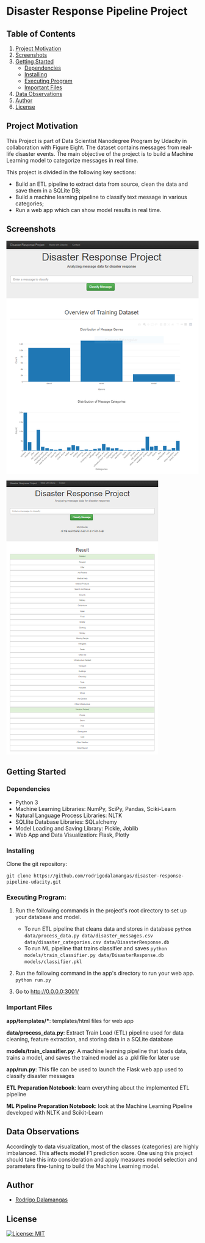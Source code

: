 # Disaster Response Pipeline Project

## Table of Contents

1. [Project Motivation](#motivation)
2. [Screenshots](#screenshots)
3. [Getting Started](#getting_started)
   - [Dependencies](#dependencies)
   - [Installing](#installation)
   - [Executing Program](#execution)
   - [Important Files](#importantfiles)
4. [Data Observations](#data)
5. [Author](#author)
6. [License](#license)

<a name="motivation"></a>
## Project Motivation

This Project is part of Data Scientist Nanodegree Program by Udacity in collaboration with Figure Eight. The dataset contains messages from real-life disaster events. The main objective of the project is to build a Machine Learning model to categorize messages in real time.

This project is divided in the following key sections:

- Build an ETL pipeline to extract data from source, clean the data and save them in a SQLite DB;
- Build a machine learning pipeline to classify text message in various categories;
- Run a web app which can show model results in real time.

<a name="screenshots"></a>
## Screenshots

![Main Page](screenshots/main.png)

![Input Page](screenshots/input.png)

<a name="getting_started"></a>
## Getting Started

<a name="dependencies"></a>
### Dependencies

- Python 3
- Machine Learning Libraries: NumPy, SciPy, Pandas, Sciki-Learn
- Natural Language Process Libraries: NLTK
- SQLlite Database Libraries: SQLalchemy
- Model Loading and Saving Library: Pickle, Joblib
- Web App and Data Visualization: Flask, Plotly

<a name="installation"></a>
### Installing

Clone the git repository:

```
git clone https://github.com/rodrigodalamangas/disaster-response-pipeline-udacity.git
```

<a name="execution"></a>
### Executing Program:

1. Run the following commands in the project's root directory to set up your database and model.

   - To run ETL pipeline that cleans data and stores in database
     `python data/process_data.py data/disaster_messages.csv data/disaster_categories.csv data/DisasterResponse.db`
   - To run ML pipeline that trains classifier and saves
     `python models/train_classifier.py data/DisasterResponse.db models/classifier.pkl`

2. Run the following command in the app's directory to run your web app.
   `python run.py`

3. Go to http://0.0.0.0:3001/

<a name="importantfiles"></a>
### Important Files

**app/templates/\***: templates/html files for web app

**data/process_data.py**: Extract Train Load (ETL) pipeline used for data cleaning, feature extraction, and storing data in a SQLite database

**models/train_classifier.py**: A machine learning pipeline that loads data, trains a model, and saves the trained model as a .pkl file for later use

**app/run.py**: This file can be used to launch the Flask web app used to classify disaster messages

**ETL Preparation Notebook**: learn everything about the implemented ETL pipeline

**ML Pipeline Preparation Notebook**: look at the Machine Learning Pipeline developed with NLTK and Scikit-Learn

<a name="data"></a>
## Data Observations

Accordingly to data visualization, most of the classes (categories) are highly imbalanced. This affects model F1 prediction score. One using this project should take this into consideration and apply measures model selection and parameters fine-tuning to build the Machine Learning model.

<a name="author"></a>
## Author

- [Rodrigo Dalamangas](https://github.com/rodrigodalamangas)

<a name="license"></a>
## License

[![License: MIT](https://img.shields.io/badge/License-MIT-yellow.svg)](https://opensource.org/licenses/MIT)
